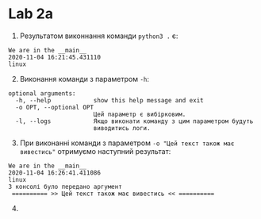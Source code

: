 # Lab 2a

1. Результатом виконнання команди `python3 .` є:
```
We are in the __main__
2020-11-04 16:21:45.431110
linux
```

2. Виконання команди з параметром `-h`:
```
optional arguments:
  -h, --help            show this help message and exit
  -o OPT, --optional OPT
                        Цей параметр є вибірковим.
  -l, --logs            Якщо виконати команду з цим параметром будуть
                        виводитись логи.
```

3. При виконанні команди з параметром `-o "Цей текст також має вивестись"` отримуємо наступний результат:
```
We are in the __main__
2020-11-04 16:26:41.411086
linux
З консолі було передано аргумент
 ========== >> Цей текст також має вивестись << ==========
```

4. 

